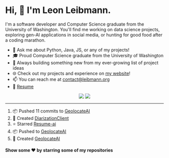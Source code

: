 # Hi, 👋 I'm Leon Leibmann.

I'm a software developer and Computer Science graduate from the University of Washington. You'll find me working on data science projects, exploring gen-AI applications in social media, or hunting for good food after a coding marathon.

- 💬 Ask me about Python, Java, JS, or any of my projects!
- 🎓 Proud Computer Science graduate from the University of Washington
- 🚀 Always building something new from my ever-growing list of project ideas
- 🌐 Check out my projects and experience on [my website](https://leibmann.org)!
- 📫 You can reach me at [contact@leibmann.org](mailto:contact@leibmann.org)
- 📄 [Resume](https://leibmann.org/Leon_Leibmann_Resume.pdf)

<div align="middle">
<img align="top" src="https://github-readme-stats.vercel.app/api/top-langs/?username=Pop101&layout=compact&theme=transparent&hide_border=true&hide=css,jupyter%20notebook">
<img align="top" src="https://github-readme-stats.vercel.app/api?username=Pop101&show_icons=true&theme=transparent&hide_border=true&count_private=true&hide=issues&include_all_commits&hide_rank=true">
</div>

---
<!--START_SECTION:activity-->
1. 📦 Pushed 11 commits to [GeolocateAI](https://github.com/Pop101/GeolocateAI)
2. 🎉 Created [DiarizationClient](https://github.com/Pop101/DiarizationClient)
3. ⭐️ Starred [Resume-ai](https://github.com/kipiiler/resume-ai)
4. 📦 Pushed to [GeolocateAI](https://github.com/Pop101/GeolocateAI)
5. 🎉 Created [GeolocateAI](https://github.com/Pop101/GeolocateAI)
<!--END_SECTION:activity-->

#### Show some ❤️ by starring some of my repositories
